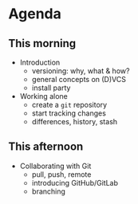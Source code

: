 # Agenda


## This morning

* Introduction
    - versioning: why, what & how?
    - general concepts on (D)VCS
    - install party
* Working alone
    - create a `git` repository
    - start tracking changes
    - differences, history, stash


## This afternoon

* Collaborating with Git
    - pull, push, remote
    - introducing GitHub/GitLab
    - branching

